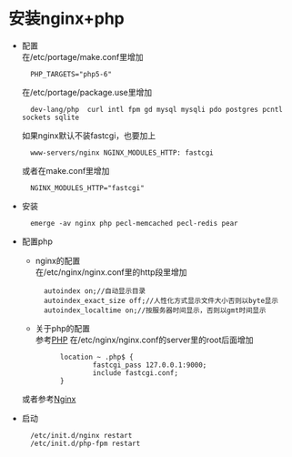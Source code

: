 # 安装nginx+php
* 配置  
    在/etc/portage/make.conf里增加

        PHP_TARGETS="php5-6"
    在/etc/portage/package.use里增加

        dev-lang/php  curl intl fpm gd mysql mysqli pdo postgres pcntl sockets sqlite
    如果nginx默认不装fastcgi，也要加上

        www-servers/nginx NGINX_MODULES_HTTP: fastcgi
    或者在make.conf里增加

        NGINX_MODULES_HTTP="fastcgi"
* 安装

        emerge -av nginx php pecl-memcached pecl-redis pear
* 配置php
    * nginx的配置  
    在/etc/nginx/nginx.conf里的http段里增加

            autoindex on;//自动显示目录
            autoindex_exact_size off;//人性化方式显示文件大小否则以byte显示
            autoindex_localtime on;//按服务器时间显示，否则以gmt时间显示
    * 关于php的配置  
    参考[PHP](https://wiki.gentoo.org/wiki/PHP)
    在/etc/nginx/nginx.conf的server里的root后面增加

                location ~ .php$ {
                        fastcgi_pass 127.0.0.1:9000;
                        include fastcgi.conf;
                }
    或者参考[Nginx](https://wiki.gentoo.org/wiki/Nginx)
* 启动

        /etc/init.d/nginx restart
        /etc/init.d/php-fpm restart
